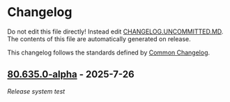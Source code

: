 # Changelog

Do not edit this file directly! Instead edit [CHANGELOG.UNCOMMITTED.MD](./CHANGELOG.UNCOMMITTED.MD).
The contents of this file are automatically generated on release.

This changelog follows the standards defined by [Common Changelog](https://common-changelog.org/).

<!-- insert_point -->

## [80.635.0-alpha](https://github.com/shadownetdev1/HydrusAPI/releases/tag/80.635.0-alpha) - 2025-7-26

_Release system test_

